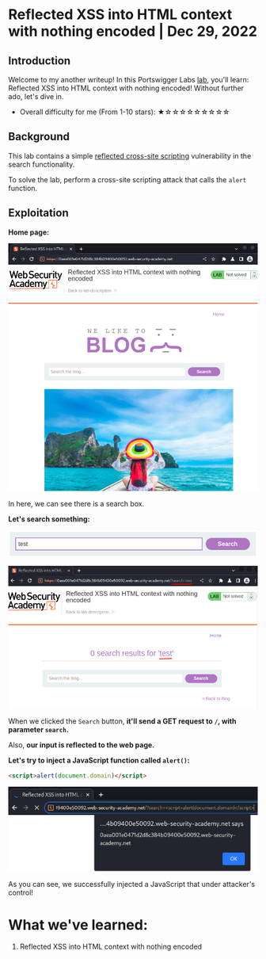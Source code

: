 # Reflected XSS into HTML context with nothing encoded | Dec 29, 2022

## Introduction

Welcome to my another writeup! In this Portswigger Labs [lab](https://portswigger.net/web-security/cross-site-scripting/reflected/lab-html-context-nothing-encoded), you'll learn: Reflected XSS into HTML context with nothing encoded! Without further ado, let's dive in.

- Overall difficulty for me (From 1-10 stars): ★☆☆☆☆☆☆☆☆☆

## Background

This lab contains a simple [reflected cross-site scripting](https://portswigger.net/web-security/cross-site-scripting/reflected) vulnerability in the search functionality.

To solve the lab, perform a cross-site scripting attack that calls the `alert` function.

## Exploitation

**Home page:**

![](https://raw.githubusercontent.com/siunam321/CTF-Writeups/main/Portswigger-Labs/Cross-Site-Scripting/XSS-1/images/Pasted%20image%2020221229012907.png)

In here, we can see there is a search box.

**Let's search something:**

![](https://raw.githubusercontent.com/siunam321/CTF-Writeups/main/Portswigger-Labs/Cross-Site-Scripting/XSS-1/images/Pasted%20image%2020221229012932.png)

![](https://raw.githubusercontent.com/siunam321/CTF-Writeups/main/Portswigger-Labs/Cross-Site-Scripting/XSS-1/images/Pasted%20image%2020221229012947.png)

When we clicked the `Search` button, **it'll send a GET request to `/`, with parameter `search`.**

Also, **our input is reflected to the web page.**

**Let's try to inject a JavaScript function called `alert()`:**
```html
<script>alert(document.domain)</script>
```

![](https://raw.githubusercontent.com/siunam321/CTF-Writeups/main/Portswigger-Labs/Cross-Site-Scripting/XSS-1/images/Pasted%20image%2020221229013240.png)

As you can see, we successfully injected a JavaScript that under attacker's control!

# What we've learned:

1. Reflected XSS into HTML context with nothing encoded
